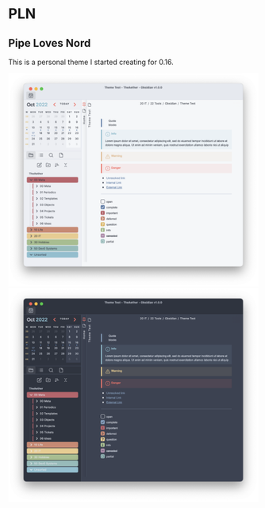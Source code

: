 # PLN
## Pipe Loves Nord

This is a personal theme I started creating for 0.16.

![Light Screenshot](PLN_Light.png)
![Dark Screenshot](PLN_Dark.png)

